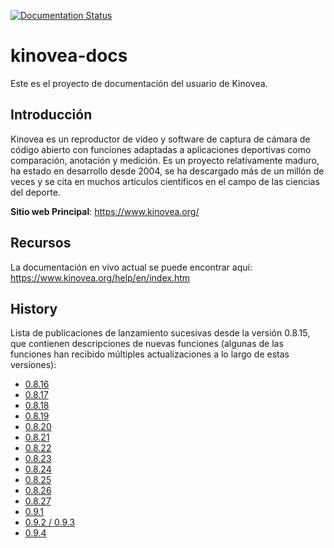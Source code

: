 [![Documentation Status](https://readthedocs.org/projects/kinovea/badge/?version=latest)](https://kinovea.readthedocs.io/en/latest/?badge=latest)

# kinovea-docs

Este es el proyecto de documentación del usuario de Kinovea.

Introducción
------------
Kinovea es un reproductor de vídeo y software de captura de cámara de código abierto con funciones adaptadas a aplicaciones deportivas como comparación, anotación y medición. Es un proyecto relativamente maduro, ha estado en desarrollo desde 2004, se ha descargado más de un millón de veces y se cita en muchos artículos científicos en el campo de las ciencias del deporte.

**Sitio web Principal**: https://www.kinovea.org/

Recursos
---------
La documentación en vivo actual se puede encontrar aquí: https://www.kinovea.org/help/en/index.htm

History
-------

Lista de publicaciones de lanzamiento sucesivas desde la versión 0.8.15, que contienen descripciones de nuevas funciones (algunas de las funciones han recibido múltiples actualizaciones a lo largo de estas versiones):
* [0.8.16](https://www.kinovea.org/en/forum/viewtopic.php?id=483)
* [0.8.17](https://www.kinovea.org/en/forum/viewtopic.php?id=598)
* [0.8.18](https://www.kinovea.org/en/forum/viewtopic.php?id=628)
* [0.8.19](https://www.kinovea.org/en/forum/viewtopic.php?id=638)
* [0.8.20](https://www.kinovea.org/en/forum/viewtopic.php?id=664)
* [0.8.21](https://www.kinovea.org/en/forum/viewtopic.php?id=700)
* [0.8.22](https://www.kinovea.org/en/forum/viewtopic.php?id=732)
* [0.8.23](https://www.kinovea.org/en/forum/viewtopic.php?id=745)
* [0.8.24](https://www.kinovea.org/en/forum/viewtopic.php?id=771)
* [0.8.25](https://www.kinovea.org/en/forum/viewtopic.php?id=816)
* [0.8.26](https://www.kinovea.org/en/forum/viewtopic.php?id=854)
* [0.8.27](https://www.kinovea.org/en/forum/viewtopic.php?id=886)
* [0.9.1](https://www.kinovea.org/en/forum/viewtopic.php?id=928)
* [0.9.2 / 0.9.3](https://www.kinovea.org/en/forum/viewtopic.php?id=953)
* [0.9.4](https://www.kinovea.org/en/forum/viewtopic.php?id=1011)
